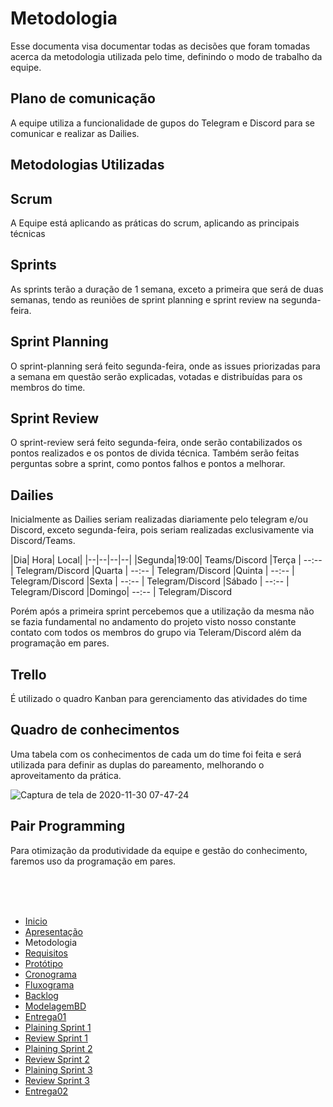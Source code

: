# Metodologia

Esse documenta visa documentar todas as decisões que foram tomadas acerca da metodologia utilizada pelo time, definindo o modo de trabalho da equipe.


## Plano de comunicação

A equipe utiliza a funcionalidade de gupos do Telegram e Discord para se comunicar e realizar as Dailies.

## Metodologias Utilizadas

## Scrum

A Equipe está aplicando as práticas do scrum, aplicando as principais técnicas

## Sprints

As sprints terão a duração de 1 semana, exceto a primeira que será de duas semanas, tendo as reuniões de sprint planning e sprint review na segunda-feira.

## Sprint Planning

O sprint-planning será feito segunda-feira, onde as issues priorizadas para a semana em questão serão explicadas, votadas e distribuídas para os membros do time.

## Sprint Review

O sprint-review será feito segunda-feira, onde serão contabilizados os pontos realizados e os pontos de divida técnica. Também serão feitas perguntas sobre a sprint, como pontos falhos e pontos a melhorar.

## Dailies

Inicialmente as Dailies seriam realizadas diariamente pelo telegram e/ou Discord, exceto segunda-feira, pois seriam realizadas exclusivamente via Discord/Teams.

|Dia| 	Hora| Local|
|--|--|--|--|
|Segunda|19:00| Teams/Discord
|Terça 	| --:-- | Telegram/Discord
|Quarta | --:-- | Telegram/Discord
|Quinta | --:-- | Telegram/Discord
|Sexta 	| --:-- | Telegram/Discord
|Sábado |	--:-- | Telegram/Discord
|Domingo| --:-- | Telegram/Discord

Porém após a primeira sprint percebemos que a utilização da mesma não se fazia fundamental no andamento do projeto visto nosso constante contato com todos os membros do grupo via Teleram/Discord além da programação em pares.

## Trello

É utilizado o quadro Kanban para gerenciamento das atividades do time


## Quadro de conhecimentos

Uma tabela com os conhecimentos de cada um do time foi feita e será utilizada para definir as duplas do pareamento, melhorando o aproveitamento da prática.

![Captura de tela de 2020-11-30 07-47-24](https://user-images.githubusercontent.com/50925505/100600706-68f6cd00-32e0-11eb-83cb-0f9419a23121.png)


## Pair Programming

Para otimização da produtividade da equipe e gestão do conhecimento, faremos uso da programação em pares. 

<br/>
<br/>
<br/>



- [Inicio](/index.md)
- [Apresentação](/Apresentacao.MD)
- Metodologia
- [Requisitos](/Requisitos.MD)
- [Protótipo](/Prototipo.MD)
- [Cronograma](/Cronograma.MD)
- [Fluxograma](/Fluxograma.MD)
- [Backlog](/Backlog.MD)
- [ModelagemBD](/DER-DLD.MD)
- [Entrega01](/Entrega01.MD)
- [Plaining Sprint 1](/Plaining_Sprint1.MD)
- [Review Sprint 1](/Review01.MD)
- [Plaining Sprint 2](/Plaining_Sprint2.MD)
- [Review Sprint 2](/Review02.MD)
- [Plaining Sprint 3](/Plaining_Sprint3.MD)
- [Review Sprint 3](/Review03.MD)
- [Entrega02](/Entrega02.MD)

